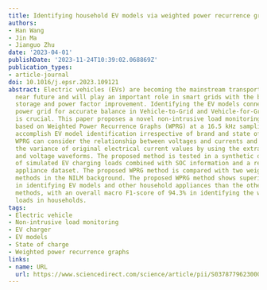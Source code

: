 ```yaml
---
title: Identifying household EV models via weighted power recurrence graphs
authors:
- Han Wang
- Jin Ma
- Jianguo Zhu
date: '2023-04-01'
publishDate: '2023-11-24T10:39:02.068869Z'
publication_types:
- article-journal
doi: 10.1016/j.epsr.2023.109121
abstract: Electric vehicles (EVs) are becoming the mainstream transport means in the
  near future and will play an important role in smart grids with the benefit of energy
  storage and power factor improvement. Identifying the EV models connected to the
  power grid for accurate balance in Vehicle-to-Grid and Vehicle-for-Grid operations
  is crucial. This paper proposes a novel non-intrusive load monitoring (NILM) method
  based on Weighted Power Recurrence Graphs (WPRG) at a 16.5 kHz sampling rate to
  accomplish EV model identification irrespective of brand and state of charge (SOC).
  WPRG can consider the relationship between voltages and currents and thus increase
  the variance of original electrical current values by using the extracted current
  and voltage waveforms. The proposed method is tested in a synthetic dataset composed
  of simulated EV charging loads combined with SOC information and a real-world household
  appliance dataset. The proposed WPRG method is compared with two weighted-based
  methods in the NILM background. The proposed WPRG method shows superior performance
  in identifying EV models and other household appliances than the other two weighted-based
  methods, with an overall macro F1-score of 94.3% in identifying the whole charging
  loads in households.
tags:
- Electric vehicle
- Non-intrusive load monitoring
- EV charger
- EV models
- State of charge
- Weighted power recurrence graphs
links:
- name: URL
  url: https://www.sciencedirect.com/science/article/pii/S037877962300010X
---
```

